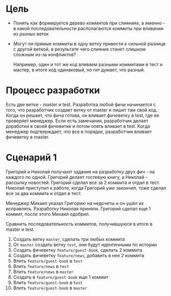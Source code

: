 # Цель

* Понять как формируется дерево коммитов при слияниях, а именно - в какой последовательности располагаются коммиты при вливании из разных веток

* Могут ли прямые коммиты в одну ветку привести к сильной разнице с другой веткой, в результате чего слияние станет слишком сложным из-за конфликтов?

  Например, один и тот же код вливаем разными коммитами в тест и мастер, в итоге код одинаковый, но гит думает, что разный.



# Процесс разработки

Есть две ветки - master и test. Разработка любой фичи начинается с того, что разработчик создает ветку от master и пишет там свой код. Когда он решает, что фича готова, он вливает фичеветку в test, где ее проверяет менеджер. Если есть замечания, разработчик делает доработки в своей фичеветке и потом опять вливает в test. Когда менеджер подтверждает, что все в порядке, разработчик вливает фичеветку в master.

# Сценарий 1

Григорий и Николай получают задание на разработку двух фич - на каждого по одной. Григорий делает гостевую книгу, а Николай - рассылку новостей. Григорий сделал все за 2 коммита и отдал в тест. Николай приступил к работе, когда Григорий уже закончил, тоже сделал все за два коммита и отдал в тест.

Менеджер Михаил указал Григорию на недочеты и он ушел их исправлять. Разработку Николая приняли. Григорий сделал еще 1 коммит, после этого Михаил одобрил.

Сравнить последовательность коммитов, получившуюся в итоге в master и test.

1. Создать ветку `master`, сделать три любых коммита
2. От `master` создать ветку `test`, они будут идентичными по истории
3. Создать фичеветку `feature/guest-book`, сделать 2 коммита
4. Создать фичеветку `feature/news`, добавить в нее 2 коммита
5. Влить `feature/guest-book` в `test`
6. Влить `feature/news` в `test`
7. Влить `feature/news` в `master`
8. Создать в `feature/guest-book` еще 1 коммит
9. Влить `feature/guest-book` в `test`
10. Влить `feature/guest-book` в `master`


